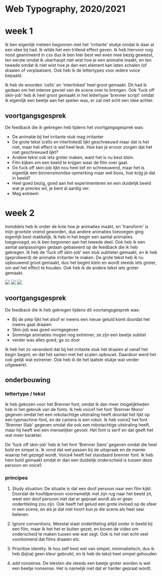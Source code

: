 # Web Typography, 2020/2021

# week 1
Ik ben eigenlijk meteen begonnen met het 'irritante' stukje omdat ik daar al een idee bij had. Ik wilde het een trillend effect geven. Ik heb hiervoor nog nooit geanimeerd in css dus ik ben hier best wel even mee bezig geweest, ten eerste omdat ik uberhaupt niet wist hoe je een animatie maakt, en ten tweede omdat ik niet wist hoe je dan een element kan laten schalen (of draaien of verplaatsen). Ook heb ik de lettertypes voor iedere voice bepaald. 

Ik heb de woorden 'cells' en 'interlinked' heel groot gemaakt. Dit had ik gedaan om het intense gevoel van de scene over te brengen. Ook 'fuck off skin-job' heb ik heel groot gemaakt in het lettertype 'brenner script' omdat ik eigenlijk een beetje aan het spelen was, er zat niet echt een idee achter. 

## voortgangsgesprek

De feedback die ik gekregen heb tijdens het voortgangsgesprek was:
- De animatie bij het irritante stuk mag irritanter
- De grote tekst (cells en interlinked) lijkt geschreeuwd maar dat is het niet, maar het effect is wel heel leuk. Hoe kan je ervoor zorgen dat het niet geschreeuwd lijkt?
- Andere tekst ook iets groter maken, want het is nu best klein.
- Film kijken om een beeld te krijgen waar de film over gaat.
- De fuck off skin-job lijkt nou heel lief en schreeuwend, maar het is eigenlijk een binnensmondse opmerking maar wel boos, hoe krijg je dat in beeld?
- Heel goed bezig, goed aan het experimenteren en een duidelijk beeld wat je precies wil, je bent al aardig ver.
- Mag extreem


# week 2
Inmiddels heb ik onder de knie hoe je animaties maakt, en 'transform' is mijn grootste vriend geworden, dus andere animaties toevoegen ging eigenlijk best makkelijk. Ik heb in het begin een aantal animaties toegevoegd, en ik ben begonnen aan het tweede deel. Ook heb ik een aantal aanpassingen gedaan gebaseerd op de feedback die ik heb gekregen. Ik heb de 'fuck off skin-job' een stuk subtieler gemaakt, en ik heb (geprobeerd) de animatie irritanter te maken. De grote tekst heb ik nu opbouwend groot gemaakt, dus het begint klein en wordt steeds iets groter, om wel het effect te houden. Ook heb ik de andere tekst iets groter gemaakt. 

<img src="/web-typografie-22-23/images/fuckoffskinjob.jpg">

<img src="/web-typografie-22-23/images/cells.jpg">

<img src="/web-typografie-22-23/images/kleinfontsize.jpg">

## voortgangsgesprek
De feedback die ik heb gekregen tijdens dit voortangsgesprek was:
- Bij de piep lijkt het alsof er ineens een nieuw geluid komt doordat het ineens gaat draaien
- Skin-job was goed vormgegeven
- Sommige animaties mogen nog extremer, ze zijn een beetje subtiel
- verder was alles goed, ga zo door

Ik heb het zo veranderd dat bij het irritante stuk het draaien al vanaf het begin begint, en dat het samen met het scalen opbouwt. Daardoor werd het ook gelijk wat extremer. Ook heb ik de het laatste stukje wat verder uitgewerkt. 

## onderbouwing

### lettertype / tekst
Ik heb gekozen voor het Brenner font, omdat ik dan meer mogelijkheden heb in het gebruik van de fonts. Ik heb voice1 het font 'Brenner Mono' gegeven omdat het een robotachtige uitstraling heeft doordat het lijkt op een typmachine-font, en de camera is een robot. Ik heb voice2 het font 'Brenner Slab' gegeven omdat die ook een robotachtige uitstraling heeft, maar hij heeft wel een menselijker gevoel. Het font is serif en dat geeft het wat meer karakter. 

De 'fuck off skin-job' heb ik het font 'Brenner Sans' gegeven omdat die heel bold en simpel is. Ik vond dat wel passen bij de uitspraak en de manier waarop het gezegd wordt. Voice4 heeft het standaard brenner font. Ik heb hem bold gemaakt omdat er dan een duidelijk onderscheid is tussen deze persoon en voice1. 

### principes
1. Study situation: De situatie is dat een doof persoon naar een film kijkt. Doordat de hoofdpersoon voornamelijk met zijn rug naar het beeld zit, weet een doof persoon niet dat er gepraat wordt als er geen ondertiteling zou zijn. Ook heeft het geluid een grote invloed op de sfeer in een scene, en als je dat niet hoort kun je die scene als heel saai beleven. 

2. Ignore conventions. Meestal staat ondertiteling altijd onder in beeld bij een film, maar ik het het er buiten gezet, en boven de video om onderscheid te maken tussen wie wat zegt. Ook is het niet echt veel voorkomend dat films draaien etc.

3. Prioritise identity. Ik hou zelf best wel van simpel, minimalistisch, dus ik heb (bijna) geen kleur gebruikt, en ik heb de tekst heel simpel gehouden

4. add nonsense. De teksten die steeds een beetje groter worden is wel een beetje nonsense. Het is namelijk niet dat er harder gepraat wordt. 